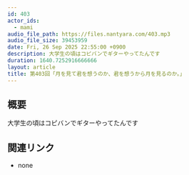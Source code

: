 ```yaml
---
id: 403
actor_ids:
  - mami
audio_file_path: https://files.nantyara.com/403.mp3
audio_file_size: 39453959
date: Fri, 26 Sep 2025 22:55:00 +0900
description: 大学生の頃はコピバンでギターやってたんです
duration: 1640.7252916666666
layout: article
title: 第403回「月を見て君を想うのか、君を想うから月を見るのか。」
---
```

## 概要

大学生の頃はコピバンでギターやってたんです

## 関連リンク

* none

